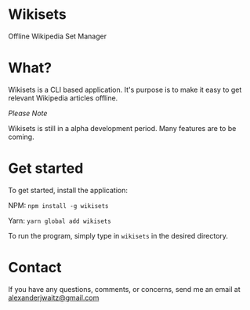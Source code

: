 # Wikisets
Offline Wikipedia Set Manager

# What?
Wikisets is a CLI based application. It's purpose is to make it easy to get relevant Wikipedia articles offline.

*Please Note*

Wikisets is still in a alpha development period. Many features are to be coming.

# Get started
To get started, install the application:

NPM: `npm install -g wikisets`

Yarn: `yarn global add wikisets`

To run the program, simply type in `wikisets` in the desired directory.

# Contact
If you have any questions, comments, or concerns, send me an email at [alexanderjwaitz@gmail.com](mailto:alexanderjwaitz@gmail.com)